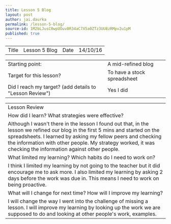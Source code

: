 ```yaml
---
title: Lesson 5 Blog
layout: post
author: jai.daurka
permalink: /lesson-5-blog/
source-id: 1M2bLJusC0wpUOuv8R34aC7X5a0ZTz3UU8zRMpv2u1pM
published: true
---
```

 

<table>
  <tr>
    <td>Title</td>
    <td>Lesson 5 Blog </td>
    <td>Date</td>
    <td>14/10/16</td>
  </tr>
</table>


<table>
  <tr>
    <td>Starting point:</td>
    <td>A mid-refined blog </td>
  </tr>
  <tr>
    <td>Target for this lesson?</td>
    <td>To have a stock spreadsheet </td>
  </tr>
  <tr>
    <td>Did I reach my target? 
(add details to "Lesson Review")</td>
    <td>Yes I did </td>
  </tr>
</table>


<table>
  <tr>
    <td>Lesson Review</td>
  </tr>
  <tr>
    <td>How did I learn? What strategies were effective? </td>
  </tr>
  <tr>
    <td>Although I wasn't there in the lesson I found out that, in the lesson we refined our blog in the first 5 mins and started on the spreadsheets. I learned by asking my fellow peers and checking the information with other people. My strategy worked, it was checking the information against other people.</td>
  </tr>
  <tr>
    <td>What limited my learning? Which habits do I need to work on? </td>
  </tr>
  <tr>
    <td>I think I limited my learning by not going to the teacher but it did encourage me to ask more. I also limited my learning by asking 2 days before the work was due in. This means I need to work on being proactive.</td>
  </tr>
  <tr>
    <td>What will I change for next time? How will I improve my learning?</td>
  </tr>
  <tr>
    <td>I will change the way I went into the challenge of missing a lesson. I will improve my learning by looking up the work we are supposed to do and looking at other people's work, examples. </td>
  </tr>
</table>


